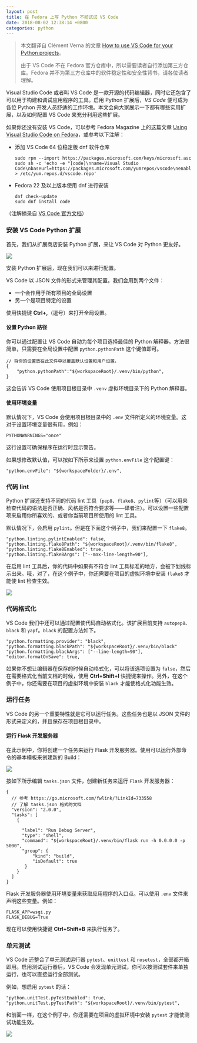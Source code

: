 ```yaml
---
layout: post
title: 在 Fedora 上写 Python 不妨试试 VS Code
date: 2018-08-02 12:38:14 +0800
categories: python
---
```


> 本文翻译自 Clément Verna 的文章 [How to use VS Code for your Python projects](https://fedoramagazine.org/vscode-python-howto/)。
>
> 由于 VS Code 不在 Fedora 官方仓库中，所以需要读者自行添加第三方仓库。Fedora 并不为第三方仓库中的软件稳定性和安全性背书，请各位读者理解。

Visual Studio Code 或者叫 VS Code 是一款开源的代码编辑器，同时它还包含了可以用于构建和调试应用程序的工具。启用 Python 扩展后，*VS Code* 便可成为各位 Python 开发人员舒适的工作环境。本文会向大家展示一下都有哪些实用扩展，以及如何配置 VS Code 来充分利用这些扩展。

如果你还没有安装 VS Code，可以参考 Fedora Magazine 上的这篇文章 [Using Visual Studio Code on Fedora](https://fedoramagazine.org/using-visual-studio-code-fedora/)，或参考以下注解：

- 添加 VS Code 64 位稳定版 dnf 软件仓库
  ```
  sudo rpm --import https://packages.microsoft.com/keys/microsoft.asc
  sudo sh -c 'echo -e "[code]\nname=Visual Studio Code\nbaseurl=https://packages.microsoft.com/yumrepos/vscode\nenabled=1\ngpgcheck=1\ngpgkey=https://packages.microsoft.com/keys/microsoft.asc" > /etc/yum.repos.d/vscode.repo'
  ```
- Fedora 22 及以上版本使用 dnf 进行安装
  ```
  dnf check-update
  sudo dnf install code
  ```
（注解摘录自 [VS Code 官方文档](https://code.visualstudio.com/docs/setup/linux#_rhel-fedora-and-centos-based-distributions)）

### 安装 VS Code Python 扩展

首先，我们从扩展商店安装 Python 扩展，来让 VS Code 对 Python 更友好。

![](/assets/2018/08/02/Peek-2018-07-27-09-44.gif)

安装 Python 扩展后，现在我们可以来进行配置。

VS Code 以 JSON 文件的形式来管理其配置。我们会用到两个文件：

- 一个会作用于所有项目的全局设置
- 另一个是项目特定的设置

使用快捷键 **Ctrl+,**（逗号）来打开全局设置。

#### 设置 Python 路径

你可以通过配置让 VS Code 自动为每个项目选择最佳的 Python 解释器。方法很简单，只需要在全局设置中配置 `python.pythonPath` 这个键值即可。

```
// 将你的设置放在此文件中以覆盖默认设置和用户设置。
{
    "python.pythonPath":"${workspaceRoot}/.venv/bin/python",
}
```

这会告诉 VS Code 使用项目根目录中 `.venv` 虚拟环境目录下的 Python 解释器。

#### 使用环境变量

默认情况下，VS Code 会使用项目根目录中的 `.env` 文件所定义的环境变量。这对于设置环境变量很有用，例如：

```
PYTHONWARNINGS="once"
```

这行设置可确保程序在运行时显示警告。

如果想修改默认值，可以按如下所示来设置 `python.envFile` 这个配置键：

```
"python.envFile": "${workspaceFolder}/.env",
```

### 代码 lint

Python 扩展还支持不同的代码 lint 工具（`pep8`、`flake8`、`pylint`等）（可以用来检查代码的语法是否正确、风格是否符合要求等——译者注）。可以设置一些配置项来启用你所喜欢的、或者你当前项目所使用的 lint 工具。

默认情况下，会启用 `pylint`。但是在下面这个例子中，我们来配置一下 `flake8`。

```
"python.linting.pylintEnabled": false,
"python.linting.flake8Path": "${workspaceRoot}/.venv/bin/flake8",
"python.linting.flake8Enabled": true,
"python.linting.flake8Args": ["--max-line-length=90"],
```

在启用 lint 工具后，你的代码中如果有不符合 lint 工具标准的地方，会被下划线标示出来。哦，对了，在这个例子中，你还需要在项目的虚拟环境中安装 `flake8` 才能使 lint 检查生效。

![](/assets/2018/08/02/Peek-2018-07-27-12-05.gif)

### 代码格式化

VS Code 我们中还可以通过配置使代码自动格式化。该扩展目前支持 `autopep8`、`black` 和 `yapf`。`black` 的配置方法如下。

```
"python.formatting.provider": "black",
"python.formatting.blackPath": "${workspaceRoot}/.venv/bin/black"
"python.formatting.blackArgs": ["--line-length=90"],
"editor.formatOnSave": true,
```

如果你不想让编辑器在保存的时候自动格式化，可以将该选项设置为 `false`，然后在需要格式化当前文档的时候，使用 **Ctrl+Shift+I** 快捷键来操作。另外，在这个例子中，你还需要在项目的虚拟环境中安装 `black` 才能使格式化功能生效。

### 运行任务

VS Code 的另一个重要特性就是它可以运行任务。这些任务也是以 JSON 文件的形式来定义的，并且保存在项目根目录中。

#### 运行 Flask 开发服务器

在此示例中，你将创建一个任务来运行 Flask 开发服务器。使用可以运行外部命令的基本模板来创建新的 Build：

![](/assets/2018/08/02/Peek-2018-07-27-13-26.gif)

按如下所示编辑 `tasks.json` 文件，创建新任务来运行 `Flask` 开发服务器：

```
{
  // 参考 https://go.microsoft.com/fwlink/?LinkId=733558
  // 了解 tasks.json 格式的文档
  "version": "2.0.0",
  "tasks": [
    {

      "label": "Run Debug Server",
      "type": "shell",
      "command": "${workspaceRoot}/.venv/bin/flask run -h 0.0.0.0 -p 5000",
      "group": {
          "kind": "build",
          "isDefault": true
       }
    }
  ]
}
```

Flask 开发服务器使用环境变量来获取应用程序的入口点。可以使用 `.env` 文件来声明这些变量。例如：

```
FLASK_APP=wsgi.py
FLASK_DEBUG=True
```

现在可以使用快捷键 **Ctrl+Shift+B** 来执行任务了。

### 单元测试

VS Code 还整合了单元测试运行器 `pytest`、`unittest` 和 `nosetest`，全部都开箱即用。启用测试运行器后，VS Code 会发现单元测试，你可以按测试套件来单独运行，也可以直接运行全部测试。

例如，想启用 `pytest` 的话：

```
"python.unitTest.pyTestEnabled": true,
"python.unitTest.pyTestPath": "${workspaceRoot}/.venv/bin/pytest",
```

和前面一样，在这个例子中，你还需要在项目的虚拟环境中安装 `pytest` 才能使测试功能生效。

![](/assets/2018/08/02/Peek-2018-07-27-15-33.gif)
